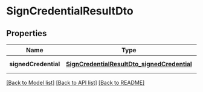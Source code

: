 # SignCredentialResultDto

## Properties

| Name                 | Type                                                                                        | Description | Notes             |
| -------------------- | ------------------------------------------------------------------------------------------- | ----------- | ----------------- |
| **signedCredential** | [**SignCredentialResultDto_signedCredential**](SignCredentialResultDto_signedCredential.md) |             | [default to null] |

[[Back to Model list]](../README.md#documentation-for-models) [[Back to API list]](../README.md#documentation-for-api-endpoints) [[Back to README]](../README.md)
